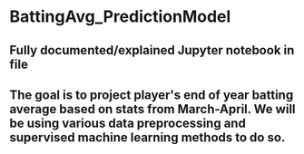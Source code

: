 # BattingAvg_PredictionModel

## Fully documented/explained Jupyter notebook in file

## The goal is to project player's end of year batting average based on stats from March-April. We will be using various data preprocessing and supervised machine learning methods to do so.
